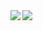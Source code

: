 <a href="https://github.com/anuraghazra/github-readme-stats">
  <img align="left" src="https://github-readme-stats.vercel.app/api?username=iwasaki1112&count_private=true&show_icons=true&count_private=true" />
</a>
<a href="https://github.com/anuraghazra/github-readme-stats">
  <img align="left" src="https://github-readme-stats.vercel.app/api/top-langs/?username=iwasaki1112" />
</a>

